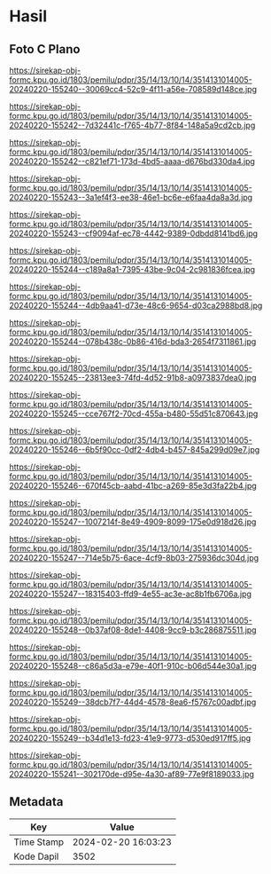 # Hasil

## Foto C Plano

https://sirekap-obj-formc.kpu.go.id/1803/pemilu/pdpr/35/14/13/10/14/3514131014005-20240220-155240--30069cc4-52c9-4f11-a56e-708589d148ce.jpg

https://sirekap-obj-formc.kpu.go.id/1803/pemilu/pdpr/35/14/13/10/14/3514131014005-20240220-155242--7d32441c-f765-4b77-8f84-148a5a9cd2cb.jpg

https://sirekap-obj-formc.kpu.go.id/1803/pemilu/pdpr/35/14/13/10/14/3514131014005-20240220-155242--c821ef71-173d-4bd5-aaaa-d676bd330da4.jpg

https://sirekap-obj-formc.kpu.go.id/1803/pemilu/pdpr/35/14/13/10/14/3514131014005-20240220-155243--3a1ef4f3-ee38-46e1-bc6e-e6faa4da8a3d.jpg

https://sirekap-obj-formc.kpu.go.id/1803/pemilu/pdpr/35/14/13/10/14/3514131014005-20240220-155243--cf9094af-ec78-4442-9389-0dbdd8141bd6.jpg

https://sirekap-obj-formc.kpu.go.id/1803/pemilu/pdpr/35/14/13/10/14/3514131014005-20240220-155244--c189a8a1-7395-43be-9c04-2c981836fcea.jpg

https://sirekap-obj-formc.kpu.go.id/1803/pemilu/pdpr/35/14/13/10/14/3514131014005-20240220-155244--4db9aa41-d73e-48c6-9654-d03ca2988bd8.jpg

https://sirekap-obj-formc.kpu.go.id/1803/pemilu/pdpr/35/14/13/10/14/3514131014005-20240220-155244--078b438c-0b86-416d-bda3-2654f7311861.jpg

https://sirekap-obj-formc.kpu.go.id/1803/pemilu/pdpr/35/14/13/10/14/3514131014005-20240220-155245--23813ee3-74fd-4d52-91b8-a0973837dea0.jpg

https://sirekap-obj-formc.kpu.go.id/1803/pemilu/pdpr/35/14/13/10/14/3514131014005-20240220-155245--cce767f2-70cd-455a-b480-55d51c870643.jpg

https://sirekap-obj-formc.kpu.go.id/1803/pemilu/pdpr/35/14/13/10/14/3514131014005-20240220-155246--6b5f90cc-0df2-4db4-b457-845a299d09e7.jpg

https://sirekap-obj-formc.kpu.go.id/1803/pemilu/pdpr/35/14/13/10/14/3514131014005-20240220-155246--670f45cb-aabd-41bc-a269-85e3d3fa22b4.jpg

https://sirekap-obj-formc.kpu.go.id/1803/pemilu/pdpr/35/14/13/10/14/3514131014005-20240220-155247--1007214f-8e49-4909-8099-175e0d918d26.jpg

https://sirekap-obj-formc.kpu.go.id/1803/pemilu/pdpr/35/14/13/10/14/3514131014005-20240220-155247--714e5b75-6ace-4cf9-8b03-275936dc304d.jpg

https://sirekap-obj-formc.kpu.go.id/1803/pemilu/pdpr/35/14/13/10/14/3514131014005-20240220-155247--18315403-ffd9-4e55-ac3e-ac8b1fb6706a.jpg

https://sirekap-obj-formc.kpu.go.id/1803/pemilu/pdpr/35/14/13/10/14/3514131014005-20240220-155248--0b37af08-8de1-4408-9cc9-b3c286875511.jpg

https://sirekap-obj-formc.kpu.go.id/1803/pemilu/pdpr/35/14/13/10/14/3514131014005-20240220-155248--c86a5d3a-e79e-40f1-910c-b06d544e30a1.jpg

https://sirekap-obj-formc.kpu.go.id/1803/pemilu/pdpr/35/14/13/10/14/3514131014005-20240220-155249--38dcb7f7-44d4-4578-8ea6-f5767c00adbf.jpg

https://sirekap-obj-formc.kpu.go.id/1803/pemilu/pdpr/35/14/13/10/14/3514131014005-20240220-155249--b34d1e13-fd23-41e9-9773-d530ed917ff5.jpg

https://sirekap-obj-formc.kpu.go.id/1803/pemilu/pdpr/35/14/13/10/14/3514131014005-20240220-155241--302170de-d95e-4a30-af89-77e9f8189033.jpg


## Metadata

| Key        | Value               |
| ---------- | ------------------- |
| Time Stamp | 2024-02-20 16:03:23 |
| Kode Dapil | 3502                |



